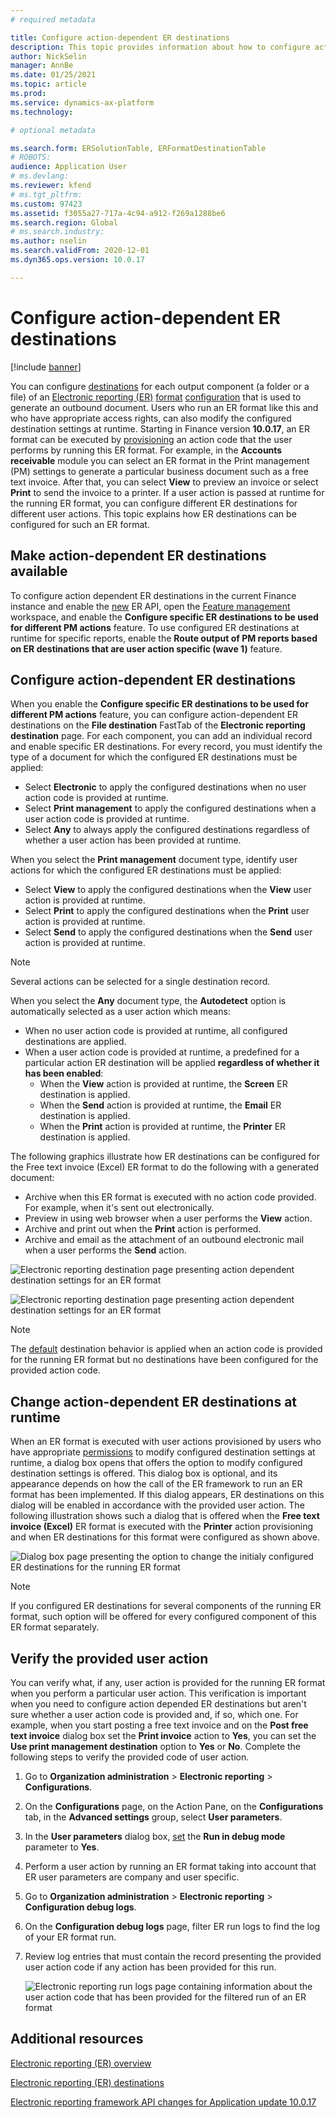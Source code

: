 ```yaml
---
# required metadata

title: Configure action-dependent ER destinations
description: This topic provides information about how to configure action-dependent destinations for each FOLDER or FILE component of an Electronic reporting (ER) format that is configured to generate outbound documents.
author: NickSelin
manager: AnnBe
ms.date: 01/25/2021
ms.topic: article
ms.prod: 
ms.service: dynamics-ax-platform
ms.technology: 

# optional metadata

ms.search.form: ERSolutionTable, ERFormatDestinationTable
# ROBOTS: 
audience: Application User
# ms.devlang: 
ms.reviewer: kfend
# ms.tgt_pltfrm: 
ms.custom: 97423
ms.assetid: f3055a27-717a-4c94-a912-f269a1288be6
ms.search.region: Global
# ms.search.industry: 
ms.author: nselin
ms.search.validFrom: 2020-12-01
ms.dyn365.ops.version: 10.0.17

---
```


# Configure action-dependent ER destinations

[!include [banner](../includes/banner.md)]

You can configure [destinations](electronic-reporting-destinations.md) for each output component (a folder or a file) of an [Electronic reporting (ER)](general-electronic-reporting.md) [format](general-electronic-reporting.md#FormatComponentOutbound) [configuration](general-electronic-reporting.md#Configuration) that is used to generate an outbound document. Users who run an ER format like this and who have appropriate access rights, can also modify the configured destination settings at runtime. Starting in Finance version **10.0.17**, an ER format can be executed by [provisioning](er-apis-app10-0-17.md) an action code that the user performs by running this ER format. For example, in the **Accounts receivable** module you can select an ER format in the Print management (PM) settings to generate a particular business document such as a free text invoice. After that, you can select **View** to preview an invoice or select **Print** to send the invoice to a printer. If a user action is passed at runtime for the running ER format, you can configure different ER destinations for different user actions. This topic explains how ER destinations can be configured for such an ER format.

## Make action-dependent ER destinations available

To configure action dependent ER destinations in the current Finance instance and enable the [new](er-apis-app10-0-17.md) ER API, open the [Feature management](../../fin-ops/get-started/feature-management/feature-management-overview.md#the-feature-management-workspace) workspace, and enable the **Configure specific ER destinations to be used for different PM actions** feature. To use configured ER destinations at runtime for specific reports, enable the **Route output of PM reports based on ER destinations that are user action specific (wave 1)** feature.

## Configure action-dependent ER destinations

When you enable the **Configure specific ER destinations to be used for different PM actions** feature, you can configure action-dependent ER destinations on the **File destination** FastTab of the **Electronic reporting destination** page. For each component, you can add an individual record and enable specific ER destinations. For every record, you must identify the type of a document for which the configured ER destinations must be applied:

- Select **Electronic** to apply the configured destinations when no user action code is provided at runtime.
- Select **Print management** to apply the configured destinations when a user action code is provided at runtime.
- Select **Any** to always apply the configured destinations regardless of whether a user action has been provided at runtime.

When you select the **Print management** document type, identify user actions for which the configured ER destinations must be applied:

- Select **View** to apply the configured destinations when the **View** user action is provided at runtime.
- Select **Print** to apply the configured destinations when the **Print** user action is provided at runtime.
- Select **Send** to apply the configured destinations when the **Send** user action is provided at runtime.

> [!NOTE]
> Several actions can be selected for a single destination record.

When you select the **Any** document type, the **Autodetect** option is automatically selected as a user action which means:

- When no user action code is provided at runtime, all configured destinations are applied.
- When a user action code is provided at runtime, a predefined for a particular action ER destination will be applied **regardless of whether it has been enabled**:
    - When the **View** action is provided at runtime, the **Screen** ER destination is applied.
    - When the **Send** action is provided at runtime, the **Email** ER destination is applied.
    - When the **Print** action is provided at runtime, the **Printer** ER destination is applied.

The following graphics illustrate how ER destinations can be configured for the Free text invoice (Excel) ER format to do the following with a generated document:

- Archive when this ER format is executed with no action code provided. For example, when it's sent out electronically.
- Preview in using web browser when a user performs the **View** action.
- Archive and print out when the **Print** action is performed.
- Archive and email as the attachment of an outbound electronic mail when a user performs the **Send** action.

![Electronic reporting destination page presenting action dependent destination settings for an ER format](./media/er-destination-action-dependent-01.png)

![Electronic reporting destination page presenting action dependent destination settings for an ER format](./media/er-destination-action-dependent-01a.png)

> [!NOTE]
> The [default](electronic-reporting-destinations.md#default-behavior) destination behavior is applied when an action code is provided for the running ER format but no destinations have been configured for the provided action code.

## Change action-dependent ER destinations at runtime

When an ER format is executed with user actions provisioned by users who have appropriate [permissions](electronic-reporting-destinations.md#security-considerations) to modify configured destination settings at runtime, a dialog box opens that offers the option to modify configured destination settings is offered. This dialog box is optional, and its appearance depends on how the call of the ER framework to run an ER format has been implemented. If this dialog appears, ER destinations on this dialog will be enabled in accordance with the provided user action. The following illustration shows such a dialog that is offered when the **Free text invoice (Excel)** ER format is executed with the **Printer** action provisioning and when ER destinations for this format were configured as shown above.

![Dialog box page presenting the option to change the initialy configured ER destinations for the running ER format](./media/er-destination-action-dependent-02.gif)

> [!NOTE]
> If you configured ER destinations for several components of the running ER format, such option will be offered for every configured component of this ER format separately.

## Verify the provided user action

You can verify what, if any, user action is provided for the running ER format when you perform a particular user action. This verification is important when you need to configure action depended ER destinations but aren't sure whether a user action code is provided and, if so, which one. For example, when you start posting a free text invoice and on the **Post free text invoice** dialog box set the **Print invoice** action to **Yes**, you can set the **Use print management destination** option to **Yes** or **No**. Complete the following steps to verify the provided code of user action.

1.  Go to **Organization administration** \> **Electronic reporting** \> **Configurations**.
2.  On the **Configurations** page, on the Action Pane, on the **Configurations** tab, in the **Advanced settings** group, select **User parameters**.
3.  In the **User parameters** dialog box, [set](er-trace-reports-compare-baseline.md#configure-er-parameters-to-use-the-baseline-feature) the **Run in debug mode** parameter to **Yes**.
4.  Perform a user action by running an ER format taking into account that ER user parameters are company and user specific.
5.  Go to **Organization administration** \> **Electronic reporting** \> **Configuration debug logs**.
6.  On the **Configuration debug logs** page, filter ER run logs to find the log of your ER format run.
7.  Review log entries that must contain the record presenting the provided user action code if any action has been provided for this run.

    ![Electronic reporting run logs page containing information about the user action code that has been provided for the filtered run of an ER format](./media/er-destination-action-dependent-03.png)

## Additional resources

[Electronic reporting (ER) overview](general-electronic-reporting.md)

[Electronic reporting (ER) destinations](electronic-reporting-destinations.md)

[Electronic reporting framework API changes for Application update 10.0.17](er-apis-app10-0-17.md)
